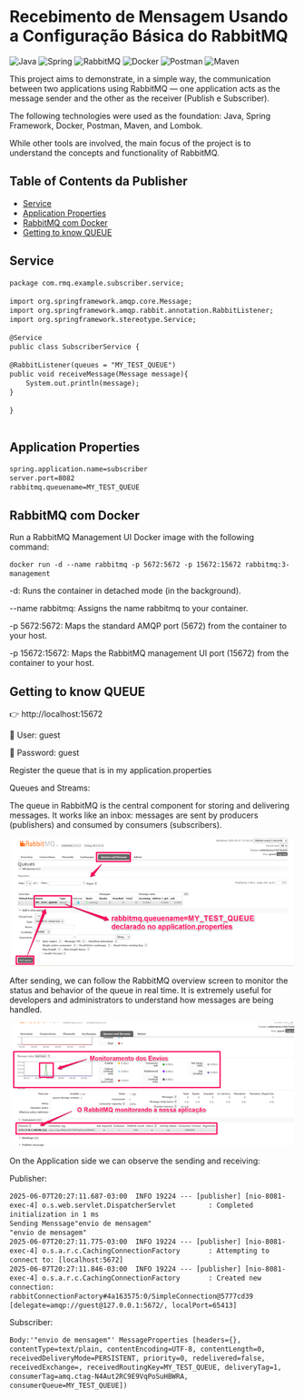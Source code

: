 # Recebimento de Mensagem Usando a Configuração Básica do RabbitMQ

![Java](https://img.shields.io/badge/java-%23ED8B00.svg?style=for-the-badge&logo=openjdk&logoColor=white)
![Spring](https://img.shields.io/badge/spring-%236DB33F.svg?style=for-the-badge&logo=spring&logoColor=white)
![RabbitMQ](https://img.shields.io/badge/RabbitMQ-FF6600?style=for-the-badge&logo=rabbitmq&logoColor=white)
![Docker](https://img.shields.io/badge/Docker-2496ED?style=for-the-badge&logo=docker&logoColor=white)
![Postman](https://img.shields.io/badge/Postman-FF6C37?style=for-the-badge&logo=postman&logoColor=white)
![Maven](https://img.shields.io/badge/Maven-C71A36?style=for-the-badge&logo=apache-maven&logoColor=white)


This project aims to demonstrate, in a simple way, the communication between two applications using RabbitMQ — one application acts as the message sender and the other as the receiver (Publish e Subscriber).

The following technologies were used as the foundation: Java, Spring Framework, Docker, Postman, Maven, and Lombok.

While other tools are involved, the main focus of the project is to understand the concepts and functionality of RabbitMQ.

## Table of Contents da Publisher

- [Service](#service)
- [Application Properties](#application-properties)
- [RabbitMQ com Docker](#rabbitmq-com-docker)
- [Getting to know QUEUE](#getting-to-know-queue)

## Service

```
package com.rmq.example.subscriber.service;

import org.springframework.amqp.core.Message;
import org.springframework.amqp.rabbit.annotation.RabbitListener;
import org.springframework.stereotype.Service;

@Service
public class SubscriberService {

@RabbitListener(queues = "MY_TEST_QUEUE")
public void receiveMessage(Message message){
    System.out.println(message);
}

}


```

## Application Properties

```
spring.application.name=subscriber
server.port=8082
rabbitmq.queuename=MY_TEST_QUEUE
```

## RabbitMQ com Docker

Run a RabbitMQ Management UI Docker image with the following command:

```
docker run -d --name rabbitmq -p 5672:5672 -p 15672:15672 rabbitmq:3-management
```
-d: Runs the container in detached mode (in the background).

--name rabbitmq: Assigns the name rabbitmq to your container.

-p 5672:5672: Maps the standard AMQP port (5672) from the container to your host.

-p 15672:15672: Maps the RabbitMQ management UI port (15672) from the container to your host.


## Getting to know QUEUE

👉 http://localhost:15672

👤 User: guest

🔐 Password: guest

Register the queue that is in my application.properties

Queues and Streams:

The queue in RabbitMQ is the central component for storing and delivering messages. It works like an inbox: messages are sent by producers (publishers) and consumed by consumers (subscribers).

<p align="center">
    <img src="./.github/image/postmanenvio.png" width="500px">
    </p>

After sending, we can follow the RabbitMQ overview screen to monitor the status and behavior of the queue in real time. It is extremely useful for developers and administrators to understand how messages are being handled.

<p align="center">
    <img src="./.github/image/acompanhamento%20dashboard%20rabbitMQ.png" width="500px">
    </p>

On the Application side we can observe the sending and receiving:

Publisher:

```
2025-06-07T20:27:11.687-03:00  INFO 19224 --- [publisher] [nio-8081-exec-4] o.s.web.servlet.DispatcherServlet        : Completed initialization in 1 ms
Sending Menssage"envio de mensagem"
"envio de mensagem"
2025-06-07T20:27:11.775-03:00  INFO 19224 --- [publisher] [nio-8081-exec-4] o.s.a.r.c.CachingConnectionFactory       : Attempting to connect to: [localhost:5672]
2025-06-07T20:27:11.846-03:00  INFO 19224 --- [publisher] [nio-8081-exec-4] o.s.a.r.c.CachingConnectionFactory       : Created new connection: rabbitConnectionFactory#4a163575:0/SimpleConnection@5777cd39 [delegate=amqp://guest@127.0.0.1:5672/, localPort=65413]
```

Subscriber:
```
Body:'"envio de mensagem"' MessageProperties [headers={}, contentType=text/plain, contentEncoding=UTF-8, contentLength=0, receivedDeliveryMode=PERSISTENT, priority=0, redelivered=false, receivedExchange=, receivedRoutingKey=MY_TEST_QUEUE, deliveryTag=1, consumerTag=amq.ctag-N4Aut2RC9E9VqPoSuHBWRA, consumerQueue=MY_TEST_QUEUE])
```
